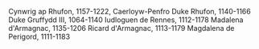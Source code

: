 Cynwrig ap Rhufon, 1157-1222, Caerloyw-Penfro
	Duke Rhufon, 1140-1166
		Duke Gruffydd III, 1064-1140
		Iudloguen de Rennes, 1112-1178
	Madalena d'Armagnac, 1135-1206
		Ricard d'Armagnac, 1113-1179
		Magdalena de Perigord, 1111-1183